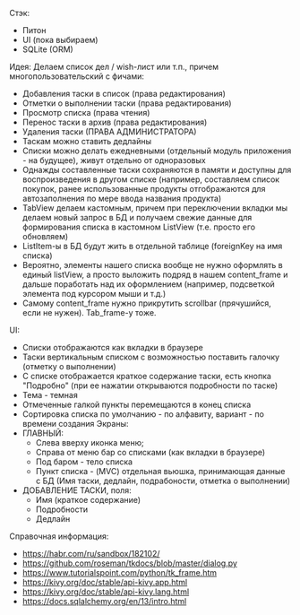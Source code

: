 Стэк:
- Питон
- UI (пока выбираем)
- SQLite (ORM)

Идея:
Делаем список дел / wish-лист или т.п., причем многопользовательский с фичами:
- Добавления таски в список (права редактирования)
- Отметки о выполнении таски (права редактирования)
- Просмотр списка (права чтения)
- Перенос таски в архив (права редактирования)
- Удаления таски (ПРАВА АДМИНИСТРАТОРА)
- Таскам можно ставить дедлайны
- Списки можно делать ежедневными (отдельный модуль приложения - на будущее), живут отдельно от одноразовых
- Однажды составленные таски сохраняются в памяти и доступны для воспроизведения в другом списке (например, составляем список покупок, ранее использованные продукты отгображаются для автозаполнения по мере ввода названия продукта)
- TabView делаем кастомным, причем при переключении вкладки мы делаем новый запрос в БД и получаем свежие данные для формирования списка в кастомном ListView (т.е. просто его обновляем)
- ListItem-ы в БД будут жить в отдельной таблице (foreignKey на имя списка)
- Вероятно, элементы нашего списка вообще не нужно оформлять в единый listView, а просто выложить подряд в нашем content_frame и дальше поработать над их оформлением (например, подсветкой элемента под курсором мыши и т.д.)
- Самому content_frame нужно прикрутить scrollbar (прячушийся, если не нужен). Tab_frame-у тоже.

UI:
- Списки отображаются как вкладки в браузере
- Таски вертикальным списком с возможностью поставить галочку (отметку о выполнении)
- С списке отображается краткое содержание таски, есть кнопка "Подробно" (при ее нажатии открываются подробности по таске)
- Тема - темная
- Отмеченные галкой пункты перемещаются в конец списка
- Сортировка списка по умолчанию - по алфавиту, вариант - по времени создания
Экраны:
- ГЛАВНЫЙ:
  - Слева вверху иконка меню;
  - Справа от меню бар со списками (как вкладки в браузере)
  - Под баром - тело списка
  - Пункт списка - (MVC) отдельная вьюшка, принимающая данные с БД (Имя таски, дедлайн, подрабоности, отметка о выполнении)
- ДОБАВЛЕНИЕ ТАСКИ, поля:
  - Имя (краткое содержание)
  - Подробности
  - Дедлайн

Справочная информация:
- https://habr.com/ru/sandbox/182102/
- https://github.com/roseman/tkdocs/blob/master/dialog.py
- https://www.tutorialspoint.com/python/tk_frame.htm
- https://kivy.org/doc/stable/api-kivy.app.html
- https://kivy.org/doc/stable/api-kivy.lang.html
- https://docs.sqlalchemy.org/en/13/intro.html